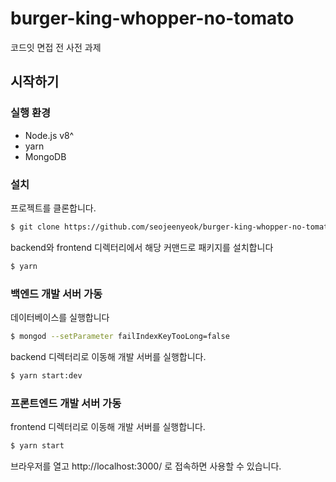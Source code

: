 # burger-king-whopper-no-tomato
코드잇 면접 전 사전 과제


## 시작하기

### 실행 환경
- Node.js v8^
- yarn
- MongoDB

### 설치
프로젝트를 클론합니다.

```bash
$ git clone https://github.com/seojeenyeok/burger-king-whopper-no-tomato
```

backend와 frontend 디렉터리에서 해당 커맨드로 패키지를 설치합니다

```bash
$ yarn
```

### 백엔드 개발 서버 가동

데이터베이스를 실행합니다

```bash
$ mongod --setParameter failIndexKeyTooLong=false
```
backend 디렉터리로 이동해 개발 서버를 실행합니다.
```bash
$ yarn start:dev
```

### 프론트엔드 개발 서버 가동

frontend 디렉터리로 이동해 개발 서버를 실행합니다.

```bash
$ yarn start
```

브라우저를 열고 http://localhost:3000/ 로 접속하면 사용할 수 있습니다.